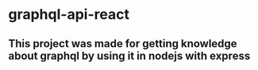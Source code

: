 # graphql-api-react

## This project was made for getting knowledge about graphql by using it in nodejs with express
